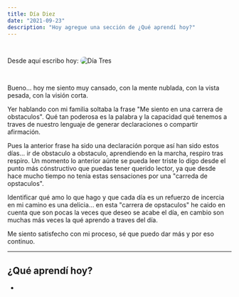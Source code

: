 ```yaml
---
title: Día Diez
date: "2021-09-23" 
description: "Hoy agregue una sección de ¿Qué aprendí hoy?"
---
```

<!-- date: año-mes-día -->

Desde aquí escribo hoy: 
<img src="./1.jpeg" alt="Día Tres" style="border-radius:10px; margin:30px 0;">

Bueno... hoy me siento muy cansado, con la mente nublada, con la vista pesada, con la visión corta.

Yer hablando con mi familia soltaba la frase "Me siento en una carrera de obstaculos". Qué tan poderosa es la palabra y la capacidad qué tenemos a traves de nuestro lenguaje de generar declaraciones o compartir afirmación. 

Pues la anterior frase ha sido una declaración porque así han sido estos días... ir de obstaculo a obstaculo, aprendiendo en la marcha, respiro tras respiro. Un momento lo anterior aúnte se pueda leer triste lo digo desde el punto más cónstructivo que puedas tener querido lector, ya que desde hace mucho tiempo no tenia estas sensaciones por una "carreda de opstaculos". 

Identificar qué amo lo que hago y que cada día es un refuerzo de incercia en mi camino es una delicia... en esta "carrera de opstaculos" he caido en cuenta que son pocas la veces que deseo se acabe el día, en cambio son muchas más veces la qué aprendo a traves del día.

Me siento satisfecho con mi proceso, sé que puedo dar más y por eso continuo. 

---
## ¿Qué aprendí hoy?
- 